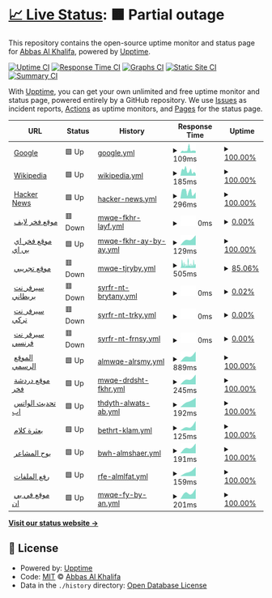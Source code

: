 # [📈 Live Status](https://info-devf5r.github.io/VPN): <!--live status--> **🟧 Partial outage**

This repository contains the open-source uptime monitor and status page for [Abbas Al Khalifa](http://www.devf5r.com/), powered by [Upptime](https://github.com/upptime/upptime).

[![Uptime CI](https://github.com/info-devf5r/VPN/workflows/Uptime%20CI/badge.svg)](https://github.com/info-devf5r/VPN/actions?query=workflow%3A%22Uptime+CI%22)
[![Response Time CI](https://github.com/info-devf5r/VPN/workflows/Response%20Time%20CI/badge.svg)](https://github.com/info-devf5r/VPN/actions?query=workflow%3A%22Response+Time+CI%22)
[![Graphs CI](https://github.com/info-devf5r/VPN/workflows/Graphs%20CI/badge.svg)](https://github.com/info-devf5r/VPN/actions?query=workflow%3A%22Graphs+CI%22)
[![Static Site CI](https://github.com/info-devf5r/VPN/workflows/Static%20Site%20CI/badge.svg)](https://github.com/info-devf5r/VPN/actions?query=workflow%3A%22Static+Site+CI%22)
[![Summary CI](https://github.com/info-devf5r/VPN/workflows/Summary%20CI/badge.svg)](https://github.com/info-devf5r/VPN/actions?query=workflow%3A%22Summary+CI%22)

With [Upptime](https://upptime.js.org), you can get your own unlimited and free uptime monitor and status page, powered entirely by a GitHub repository. We use [Issues](https://github.com/info-devf5r/VPN/issues) as incident reports, [Actions](https://github.com/info-devf5r/VPN/actions) as uptime monitors, and [Pages](https://info-devf5r.github.io/VPN) for the status page.

<!--start: status pages-->
<!-- This summary is generated by Upptime (https://github.com/upptime/upptime) -->
<!-- Do not edit this manually, your changes will be overwritten -->
<!-- prettier-ignore -->
| URL | Status | History | Response Time | Uptime |
| --- | ------ | ------- | ------------- | ------ |
| <img alt="" src="https://icons.duckduckgo.com/ip3/www.google.com.ico" height="13"> [Google](https://www.google.com) | 🟩 Up | [google.yml](https://github.com/info-devf5r/VPN/commits/HEAD/history/google.yml) | <details><summary><img alt="Response time graph" src="./graphs/google/response-time-week.png" height="20"> 109ms</summary><br><a href="https://info-devf5r.github.io/VPN/history/google"><img alt="Response time 109" src="https://img.shields.io/endpoint?url=https%3A%2F%2Fraw.githubusercontent.com%2Finfo-devf5r%2FVPN%2FHEAD%2Fapi%2Fgoogle%2Fresponse-time.json"></a><br><a href="https://info-devf5r.github.io/VPN/history/google"><img alt="24-hour response time 76" src="https://img.shields.io/endpoint?url=https%3A%2F%2Fraw.githubusercontent.com%2Finfo-devf5r%2FVPN%2FHEAD%2Fapi%2Fgoogle%2Fresponse-time-day.json"></a><br><a href="https://info-devf5r.github.io/VPN/history/google"><img alt="7-day response time 109" src="https://img.shields.io/endpoint?url=https%3A%2F%2Fraw.githubusercontent.com%2Finfo-devf5r%2FVPN%2FHEAD%2Fapi%2Fgoogle%2Fresponse-time-week.json"></a><br><a href="https://info-devf5r.github.io/VPN/history/google"><img alt="30-day response time 109" src="https://img.shields.io/endpoint?url=https%3A%2F%2Fraw.githubusercontent.com%2Finfo-devf5r%2FVPN%2FHEAD%2Fapi%2Fgoogle%2Fresponse-time-month.json"></a><br><a href="https://info-devf5r.github.io/VPN/history/google"><img alt="1-year response time 109" src="https://img.shields.io/endpoint?url=https%3A%2F%2Fraw.githubusercontent.com%2Finfo-devf5r%2FVPN%2FHEAD%2Fapi%2Fgoogle%2Fresponse-time-year.json"></a></details> | <details><summary><a href="https://info-devf5r.github.io/VPN/history/google">100.00%</a></summary><a href="https://info-devf5r.github.io/VPN/history/google"><img alt="All-time uptime 100.00%" src="https://img.shields.io/endpoint?url=https%3A%2F%2Fraw.githubusercontent.com%2Finfo-devf5r%2FVPN%2FHEAD%2Fapi%2Fgoogle%2Fuptime.json"></a><br><a href="https://info-devf5r.github.io/VPN/history/google"><img alt="24-hour uptime 100.00%" src="https://img.shields.io/endpoint?url=https%3A%2F%2Fraw.githubusercontent.com%2Finfo-devf5r%2FVPN%2FHEAD%2Fapi%2Fgoogle%2Fuptime-day.json"></a><br><a href="https://info-devf5r.github.io/VPN/history/google"><img alt="7-day uptime 100.00%" src="https://img.shields.io/endpoint?url=https%3A%2F%2Fraw.githubusercontent.com%2Finfo-devf5r%2FVPN%2FHEAD%2Fapi%2Fgoogle%2Fuptime-week.json"></a><br><a href="https://info-devf5r.github.io/VPN/history/google"><img alt="30-day uptime 100.00%" src="https://img.shields.io/endpoint?url=https%3A%2F%2Fraw.githubusercontent.com%2Finfo-devf5r%2FVPN%2FHEAD%2Fapi%2Fgoogle%2Fuptime-month.json"></a><br><a href="https://info-devf5r.github.io/VPN/history/google"><img alt="1-year uptime 100.00%" src="https://img.shields.io/endpoint?url=https%3A%2F%2Fraw.githubusercontent.com%2Finfo-devf5r%2FVPN%2FHEAD%2Fapi%2Fgoogle%2Fuptime-year.json"></a></details>
| <img alt="" src="https://icons.duckduckgo.com/ip3/en.wikipedia.org.ico" height="13"> [Wikipedia](https://en.wikipedia.org) | 🟩 Up | [wikipedia.yml](https://github.com/info-devf5r/VPN/commits/HEAD/history/wikipedia.yml) | <details><summary><img alt="Response time graph" src="./graphs/wikipedia/response-time-week.png" height="20"> 185ms</summary><br><a href="https://info-devf5r.github.io/VPN/history/wikipedia"><img alt="Response time 185" src="https://img.shields.io/endpoint?url=https%3A%2F%2Fraw.githubusercontent.com%2Finfo-devf5r%2FVPN%2FHEAD%2Fapi%2Fwikipedia%2Fresponse-time.json"></a><br><a href="https://info-devf5r.github.io/VPN/history/wikipedia"><img alt="24-hour response time 74" src="https://img.shields.io/endpoint?url=https%3A%2F%2Fraw.githubusercontent.com%2Finfo-devf5r%2FVPN%2FHEAD%2Fapi%2Fwikipedia%2Fresponse-time-day.json"></a><br><a href="https://info-devf5r.github.io/VPN/history/wikipedia"><img alt="7-day response time 185" src="https://img.shields.io/endpoint?url=https%3A%2F%2Fraw.githubusercontent.com%2Finfo-devf5r%2FVPN%2FHEAD%2Fapi%2Fwikipedia%2Fresponse-time-week.json"></a><br><a href="https://info-devf5r.github.io/VPN/history/wikipedia"><img alt="30-day response time 185" src="https://img.shields.io/endpoint?url=https%3A%2F%2Fraw.githubusercontent.com%2Finfo-devf5r%2FVPN%2FHEAD%2Fapi%2Fwikipedia%2Fresponse-time-month.json"></a><br><a href="https://info-devf5r.github.io/VPN/history/wikipedia"><img alt="1-year response time 185" src="https://img.shields.io/endpoint?url=https%3A%2F%2Fraw.githubusercontent.com%2Finfo-devf5r%2FVPN%2FHEAD%2Fapi%2Fwikipedia%2Fresponse-time-year.json"></a></details> | <details><summary><a href="https://info-devf5r.github.io/VPN/history/wikipedia">100.00%</a></summary><a href="https://info-devf5r.github.io/VPN/history/wikipedia"><img alt="All-time uptime 100.00%" src="https://img.shields.io/endpoint?url=https%3A%2F%2Fraw.githubusercontent.com%2Finfo-devf5r%2FVPN%2FHEAD%2Fapi%2Fwikipedia%2Fuptime.json"></a><br><a href="https://info-devf5r.github.io/VPN/history/wikipedia"><img alt="24-hour uptime 100.00%" src="https://img.shields.io/endpoint?url=https%3A%2F%2Fraw.githubusercontent.com%2Finfo-devf5r%2FVPN%2FHEAD%2Fapi%2Fwikipedia%2Fuptime-day.json"></a><br><a href="https://info-devf5r.github.io/VPN/history/wikipedia"><img alt="7-day uptime 100.00%" src="https://img.shields.io/endpoint?url=https%3A%2F%2Fraw.githubusercontent.com%2Finfo-devf5r%2FVPN%2FHEAD%2Fapi%2Fwikipedia%2Fuptime-week.json"></a><br><a href="https://info-devf5r.github.io/VPN/history/wikipedia"><img alt="30-day uptime 100.00%" src="https://img.shields.io/endpoint?url=https%3A%2F%2Fraw.githubusercontent.com%2Finfo-devf5r%2FVPN%2FHEAD%2Fapi%2Fwikipedia%2Fuptime-month.json"></a><br><a href="https://info-devf5r.github.io/VPN/history/wikipedia"><img alt="1-year uptime 100.00%" src="https://img.shields.io/endpoint?url=https%3A%2F%2Fraw.githubusercontent.com%2Finfo-devf5r%2FVPN%2FHEAD%2Fapi%2Fwikipedia%2Fuptime-year.json"></a></details>
| <img alt="" src="https://icons.duckduckgo.com/ip3/news.ycombinator.com.ico" height="13"> [Hacker News](https://news.ycombinator.com) | 🟩 Up | [hacker-news.yml](https://github.com/info-devf5r/VPN/commits/HEAD/history/hacker-news.yml) | <details><summary><img alt="Response time graph" src="./graphs/hacker-news/response-time-week.png" height="20"> 296ms</summary><br><a href="https://info-devf5r.github.io/VPN/history/hacker-news"><img alt="Response time 296" src="https://img.shields.io/endpoint?url=https%3A%2F%2Fraw.githubusercontent.com%2Finfo-devf5r%2FVPN%2FHEAD%2Fapi%2Fhacker-news%2Fresponse-time.json"></a><br><a href="https://info-devf5r.github.io/VPN/history/hacker-news"><img alt="24-hour response time 269" src="https://img.shields.io/endpoint?url=https%3A%2F%2Fraw.githubusercontent.com%2Finfo-devf5r%2FVPN%2FHEAD%2Fapi%2Fhacker-news%2Fresponse-time-day.json"></a><br><a href="https://info-devf5r.github.io/VPN/history/hacker-news"><img alt="7-day response time 296" src="https://img.shields.io/endpoint?url=https%3A%2F%2Fraw.githubusercontent.com%2Finfo-devf5r%2FVPN%2FHEAD%2Fapi%2Fhacker-news%2Fresponse-time-week.json"></a><br><a href="https://info-devf5r.github.io/VPN/history/hacker-news"><img alt="30-day response time 296" src="https://img.shields.io/endpoint?url=https%3A%2F%2Fraw.githubusercontent.com%2Finfo-devf5r%2FVPN%2FHEAD%2Fapi%2Fhacker-news%2Fresponse-time-month.json"></a><br><a href="https://info-devf5r.github.io/VPN/history/hacker-news"><img alt="1-year response time 296" src="https://img.shields.io/endpoint?url=https%3A%2F%2Fraw.githubusercontent.com%2Finfo-devf5r%2FVPN%2FHEAD%2Fapi%2Fhacker-news%2Fresponse-time-year.json"></a></details> | <details><summary><a href="https://info-devf5r.github.io/VPN/history/hacker-news">100.00%</a></summary><a href="https://info-devf5r.github.io/VPN/history/hacker-news"><img alt="All-time uptime 100.00%" src="https://img.shields.io/endpoint?url=https%3A%2F%2Fraw.githubusercontent.com%2Finfo-devf5r%2FVPN%2FHEAD%2Fapi%2Fhacker-news%2Fuptime.json"></a><br><a href="https://info-devf5r.github.io/VPN/history/hacker-news"><img alt="24-hour uptime 100.00%" src="https://img.shields.io/endpoint?url=https%3A%2F%2Fraw.githubusercontent.com%2Finfo-devf5r%2FVPN%2FHEAD%2Fapi%2Fhacker-news%2Fuptime-day.json"></a><br><a href="https://info-devf5r.github.io/VPN/history/hacker-news"><img alt="7-day uptime 100.00%" src="https://img.shields.io/endpoint?url=https%3A%2F%2Fraw.githubusercontent.com%2Finfo-devf5r%2FVPN%2FHEAD%2Fapi%2Fhacker-news%2Fuptime-week.json"></a><br><a href="https://info-devf5r.github.io/VPN/history/hacker-news"><img alt="30-day uptime 100.00%" src="https://img.shields.io/endpoint?url=https%3A%2F%2Fraw.githubusercontent.com%2Finfo-devf5r%2FVPN%2FHEAD%2Fapi%2Fhacker-news%2Fuptime-month.json"></a><br><a href="https://info-devf5r.github.io/VPN/history/hacker-news"><img alt="1-year uptime 100.00%" src="https://img.shields.io/endpoint?url=https%3A%2F%2Fraw.githubusercontent.com%2Finfo-devf5r%2FVPN%2FHEAD%2Fapi%2Fhacker-news%2Fuptime-year.json"></a></details>
| <img alt="" src="https://icons.duckduckgo.com/ip3/live.devf5r.com.ico" height="13"> [موقع فخر لايف](https://live.devf5r.com) | 🟥 Down | [mwqe-fkhr-layf.yml](https://github.com/info-devf5r/VPN/commits/HEAD/history/mwqe-fkhr-layf.yml) | <details><summary><img alt="Response time graph" src="./graphs/mwqe-fkhr-layf/response-time-week.png" height="20"> 0ms</summary><br><a href="https://info-devf5r.github.io/VPN/history/mwqe-fkhr-layf"><img alt="Response time 0" src="https://img.shields.io/endpoint?url=https%3A%2F%2Fraw.githubusercontent.com%2Finfo-devf5r%2FVPN%2FHEAD%2Fapi%2Fmwqe-fkhr-layf%2Fresponse-time.json"></a><br><a href="https://info-devf5r.github.io/VPN/history/mwqe-fkhr-layf"><img alt="24-hour response time 0" src="https://img.shields.io/endpoint?url=https%3A%2F%2Fraw.githubusercontent.com%2Finfo-devf5r%2FVPN%2FHEAD%2Fapi%2Fmwqe-fkhr-layf%2Fresponse-time-day.json"></a><br><a href="https://info-devf5r.github.io/VPN/history/mwqe-fkhr-layf"><img alt="7-day response time 0" src="https://img.shields.io/endpoint?url=https%3A%2F%2Fraw.githubusercontent.com%2Finfo-devf5r%2FVPN%2FHEAD%2Fapi%2Fmwqe-fkhr-layf%2Fresponse-time-week.json"></a><br><a href="https://info-devf5r.github.io/VPN/history/mwqe-fkhr-layf"><img alt="30-day response time 0" src="https://img.shields.io/endpoint?url=https%3A%2F%2Fraw.githubusercontent.com%2Finfo-devf5r%2FVPN%2FHEAD%2Fapi%2Fmwqe-fkhr-layf%2Fresponse-time-month.json"></a><br><a href="https://info-devf5r.github.io/VPN/history/mwqe-fkhr-layf"><img alt="1-year response time 0" src="https://img.shields.io/endpoint?url=https%3A%2F%2Fraw.githubusercontent.com%2Finfo-devf5r%2FVPN%2FHEAD%2Fapi%2Fmwqe-fkhr-layf%2Fresponse-time-year.json"></a></details> | <details><summary><a href="https://info-devf5r.github.io/VPN/history/mwqe-fkhr-layf">0.00%</a></summary><a href="https://info-devf5r.github.io/VPN/history/mwqe-fkhr-layf"><img alt="All-time uptime 0.00%" src="https://img.shields.io/endpoint?url=https%3A%2F%2Fraw.githubusercontent.com%2Finfo-devf5r%2FVPN%2FHEAD%2Fapi%2Fmwqe-fkhr-layf%2Fuptime.json"></a><br><a href="https://info-devf5r.github.io/VPN/history/mwqe-fkhr-layf"><img alt="24-hour uptime 0.00%" src="https://img.shields.io/endpoint?url=https%3A%2F%2Fraw.githubusercontent.com%2Finfo-devf5r%2FVPN%2FHEAD%2Fapi%2Fmwqe-fkhr-layf%2Fuptime-day.json"></a><br><a href="https://info-devf5r.github.io/VPN/history/mwqe-fkhr-layf"><img alt="7-day uptime 0.00%" src="https://img.shields.io/endpoint?url=https%3A%2F%2Fraw.githubusercontent.com%2Finfo-devf5r%2FVPN%2FHEAD%2Fapi%2Fmwqe-fkhr-layf%2Fuptime-week.json"></a><br><a href="https://info-devf5r.github.io/VPN/history/mwqe-fkhr-layf"><img alt="30-day uptime 0.00%" src="https://img.shields.io/endpoint?url=https%3A%2F%2Fraw.githubusercontent.com%2Finfo-devf5r%2FVPN%2FHEAD%2Fapi%2Fmwqe-fkhr-layf%2Fuptime-month.json"></a><br><a href="https://info-devf5r.github.io/VPN/history/mwqe-fkhr-layf"><img alt="1-year uptime 0.00%" src="https://img.shields.io/endpoint?url=https%3A%2F%2Fraw.githubusercontent.com%2Finfo-devf5r%2FVPN%2FHEAD%2Fapi%2Fmwqe-fkhr-layf%2Fuptime-year.json"></a></details>
| <img alt="" src="https://icons.duckduckgo.com/ip3/api.devf5r.com.ico" height="13"> [موقع فخر اي بي اي](http://api.devf5r.com) | 🟩 Up | [mwqe-fkhr-ay-by-ay.yml](https://github.com/info-devf5r/VPN/commits/HEAD/history/mwqe-fkhr-ay-by-ay.yml) | <details><summary><img alt="Response time graph" src="./graphs/mwqe-fkhr-ay-by-ay/response-time-week.png" height="20"> 129ms</summary><br><a href="https://info-devf5r.github.io/VPN/history/mwqe-fkhr-ay-by-ay"><img alt="Response time 129" src="https://img.shields.io/endpoint?url=https%3A%2F%2Fraw.githubusercontent.com%2Finfo-devf5r%2FVPN%2FHEAD%2Fapi%2Fmwqe-fkhr-ay-by-ay%2Fresponse-time.json"></a><br><a href="https://info-devf5r.github.io/VPN/history/mwqe-fkhr-ay-by-ay"><img alt="24-hour response time 191" src="https://img.shields.io/endpoint?url=https%3A%2F%2Fraw.githubusercontent.com%2Finfo-devf5r%2FVPN%2FHEAD%2Fapi%2Fmwqe-fkhr-ay-by-ay%2Fresponse-time-day.json"></a><br><a href="https://info-devf5r.github.io/VPN/history/mwqe-fkhr-ay-by-ay"><img alt="7-day response time 129" src="https://img.shields.io/endpoint?url=https%3A%2F%2Fraw.githubusercontent.com%2Finfo-devf5r%2FVPN%2FHEAD%2Fapi%2Fmwqe-fkhr-ay-by-ay%2Fresponse-time-week.json"></a><br><a href="https://info-devf5r.github.io/VPN/history/mwqe-fkhr-ay-by-ay"><img alt="30-day response time 129" src="https://img.shields.io/endpoint?url=https%3A%2F%2Fraw.githubusercontent.com%2Finfo-devf5r%2FVPN%2FHEAD%2Fapi%2Fmwqe-fkhr-ay-by-ay%2Fresponse-time-month.json"></a><br><a href="https://info-devf5r.github.io/VPN/history/mwqe-fkhr-ay-by-ay"><img alt="1-year response time 129" src="https://img.shields.io/endpoint?url=https%3A%2F%2Fraw.githubusercontent.com%2Finfo-devf5r%2FVPN%2FHEAD%2Fapi%2Fmwqe-fkhr-ay-by-ay%2Fresponse-time-year.json"></a></details> | <details><summary><a href="https://info-devf5r.github.io/VPN/history/mwqe-fkhr-ay-by-ay">100.00%</a></summary><a href="https://info-devf5r.github.io/VPN/history/mwqe-fkhr-ay-by-ay"><img alt="All-time uptime 100.00%" src="https://img.shields.io/endpoint?url=https%3A%2F%2Fraw.githubusercontent.com%2Finfo-devf5r%2FVPN%2FHEAD%2Fapi%2Fmwqe-fkhr-ay-by-ay%2Fuptime.json"></a><br><a href="https://info-devf5r.github.io/VPN/history/mwqe-fkhr-ay-by-ay"><img alt="24-hour uptime 100.00%" src="https://img.shields.io/endpoint?url=https%3A%2F%2Fraw.githubusercontent.com%2Finfo-devf5r%2FVPN%2FHEAD%2Fapi%2Fmwqe-fkhr-ay-by-ay%2Fuptime-day.json"></a><br><a href="https://info-devf5r.github.io/VPN/history/mwqe-fkhr-ay-by-ay"><img alt="7-day uptime 100.00%" src="https://img.shields.io/endpoint?url=https%3A%2F%2Fraw.githubusercontent.com%2Finfo-devf5r%2FVPN%2FHEAD%2Fapi%2Fmwqe-fkhr-ay-by-ay%2Fuptime-week.json"></a><br><a href="https://info-devf5r.github.io/VPN/history/mwqe-fkhr-ay-by-ay"><img alt="30-day uptime 100.00%" src="https://img.shields.io/endpoint?url=https%3A%2F%2Fraw.githubusercontent.com%2Finfo-devf5r%2FVPN%2FHEAD%2Fapi%2Fmwqe-fkhr-ay-by-ay%2Fuptime-month.json"></a><br><a href="https://info-devf5r.github.io/VPN/history/mwqe-fkhr-ay-by-ay"><img alt="1-year uptime 100.00%" src="https://img.shields.io/endpoint?url=https%3A%2F%2Fraw.githubusercontent.com%2Finfo-devf5r%2FVPN%2FHEAD%2Fapi%2Fmwqe-fkhr-ay-by-ay%2Fuptime-year.json"></a></details>
| <img alt="" src="https://icons.duckduckgo.com/ip3/www.nulled.to.ico" height="13"> [موقع تجريبي](https://www.nulled.to) | 🟥 Down | [mwqe-tjryby.yml](https://github.com/info-devf5r/VPN/commits/HEAD/history/mwqe-tjryby.yml) | <details><summary><img alt="Response time graph" src="./graphs/mwqe-tjryby/response-time-week.png" height="20"> 505ms</summary><br><a href="https://info-devf5r.github.io/VPN/history/mwqe-tjryby"><img alt="Response time 505" src="https://img.shields.io/endpoint?url=https%3A%2F%2Fraw.githubusercontent.com%2Finfo-devf5r%2FVPN%2FHEAD%2Fapi%2Fmwqe-tjryby%2Fresponse-time.json"></a><br><a href="https://info-devf5r.github.io/VPN/history/mwqe-tjryby"><img alt="24-hour response time 502" src="https://img.shields.io/endpoint?url=https%3A%2F%2Fraw.githubusercontent.com%2Finfo-devf5r%2FVPN%2FHEAD%2Fapi%2Fmwqe-tjryby%2Fresponse-time-day.json"></a><br><a href="https://info-devf5r.github.io/VPN/history/mwqe-tjryby"><img alt="7-day response time 505" src="https://img.shields.io/endpoint?url=https%3A%2F%2Fraw.githubusercontent.com%2Finfo-devf5r%2FVPN%2FHEAD%2Fapi%2Fmwqe-tjryby%2Fresponse-time-week.json"></a><br><a href="https://info-devf5r.github.io/VPN/history/mwqe-tjryby"><img alt="30-day response time 505" src="https://img.shields.io/endpoint?url=https%3A%2F%2Fraw.githubusercontent.com%2Finfo-devf5r%2FVPN%2FHEAD%2Fapi%2Fmwqe-tjryby%2Fresponse-time-month.json"></a><br><a href="https://info-devf5r.github.io/VPN/history/mwqe-tjryby"><img alt="1-year response time 505" src="https://img.shields.io/endpoint?url=https%3A%2F%2Fraw.githubusercontent.com%2Finfo-devf5r%2FVPN%2FHEAD%2Fapi%2Fmwqe-tjryby%2Fresponse-time-year.json"></a></details> | <details><summary><a href="https://info-devf5r.github.io/VPN/history/mwqe-tjryby">85.06%</a></summary><a href="https://info-devf5r.github.io/VPN/history/mwqe-tjryby"><img alt="All-time uptime 85.06%" src="https://img.shields.io/endpoint?url=https%3A%2F%2Fraw.githubusercontent.com%2Finfo-devf5r%2FVPN%2FHEAD%2Fapi%2Fmwqe-tjryby%2Fuptime.json"></a><br><a href="https://info-devf5r.github.io/VPN/history/mwqe-tjryby"><img alt="24-hour uptime 90.16%" src="https://img.shields.io/endpoint?url=https%3A%2F%2Fraw.githubusercontent.com%2Finfo-devf5r%2FVPN%2FHEAD%2Fapi%2Fmwqe-tjryby%2Fuptime-day.json"></a><br><a href="https://info-devf5r.github.io/VPN/history/mwqe-tjryby"><img alt="7-day uptime 85.06%" src="https://img.shields.io/endpoint?url=https%3A%2F%2Fraw.githubusercontent.com%2Finfo-devf5r%2FVPN%2FHEAD%2Fapi%2Fmwqe-tjryby%2Fuptime-week.json"></a><br><a href="https://info-devf5r.github.io/VPN/history/mwqe-tjryby"><img alt="30-day uptime 85.06%" src="https://img.shields.io/endpoint?url=https%3A%2F%2Fraw.githubusercontent.com%2Finfo-devf5r%2FVPN%2FHEAD%2Fapi%2Fmwqe-tjryby%2Fuptime-month.json"></a><br><a href="https://info-devf5r.github.io/VPN/history/mwqe-tjryby"><img alt="1-year uptime 85.06%" src="https://img.shields.io/endpoint?url=https%3A%2F%2Fraw.githubusercontent.com%2Finfo-devf5r%2FVPN%2FHEAD%2Fapi%2Fmwqe-tjryby%2Fuptime-year.json"></a></details>
| <img alt="" src="https://icons.duckduckgo.com/ip3/uk.vpn.devf5r.com.ico" height="13"> [سيرفر نت بريطاني](http://uk.vpn.devf5r.com) | 🟥 Down | [syrfr-nt-brytany.yml](https://github.com/info-devf5r/VPN/commits/HEAD/history/syrfr-nt-brytany.yml) | <details><summary><img alt="Response time graph" src="./graphs/syrfr-nt-brytany/response-time-week.png" height="20"> 0ms</summary><br><a href="https://info-devf5r.github.io/VPN/history/syrfr-nt-brytany"><img alt="Response time 0" src="https://img.shields.io/endpoint?url=https%3A%2F%2Fraw.githubusercontent.com%2Finfo-devf5r%2FVPN%2FHEAD%2Fapi%2Fsyrfr-nt-brytany%2Fresponse-time.json"></a><br><a href="https://info-devf5r.github.io/VPN/history/syrfr-nt-brytany"><img alt="24-hour response time 0" src="https://img.shields.io/endpoint?url=https%3A%2F%2Fraw.githubusercontent.com%2Finfo-devf5r%2FVPN%2FHEAD%2Fapi%2Fsyrfr-nt-brytany%2Fresponse-time-day.json"></a><br><a href="https://info-devf5r.github.io/VPN/history/syrfr-nt-brytany"><img alt="7-day response time 0" src="https://img.shields.io/endpoint?url=https%3A%2F%2Fraw.githubusercontent.com%2Finfo-devf5r%2FVPN%2FHEAD%2Fapi%2Fsyrfr-nt-brytany%2Fresponse-time-week.json"></a><br><a href="https://info-devf5r.github.io/VPN/history/syrfr-nt-brytany"><img alt="30-day response time 0" src="https://img.shields.io/endpoint?url=https%3A%2F%2Fraw.githubusercontent.com%2Finfo-devf5r%2FVPN%2FHEAD%2Fapi%2Fsyrfr-nt-brytany%2Fresponse-time-month.json"></a><br><a href="https://info-devf5r.github.io/VPN/history/syrfr-nt-brytany"><img alt="1-year response time 0" src="https://img.shields.io/endpoint?url=https%3A%2F%2Fraw.githubusercontent.com%2Finfo-devf5r%2FVPN%2FHEAD%2Fapi%2Fsyrfr-nt-brytany%2Fresponse-time-year.json"></a></details> | <details><summary><a href="https://info-devf5r.github.io/VPN/history/syrfr-nt-brytany">0.02%</a></summary><a href="https://info-devf5r.github.io/VPN/history/syrfr-nt-brytany"><img alt="All-time uptime 0.02%" src="https://img.shields.io/endpoint?url=https%3A%2F%2Fraw.githubusercontent.com%2Finfo-devf5r%2FVPN%2FHEAD%2Fapi%2Fsyrfr-nt-brytany%2Fuptime.json"></a><br><a href="https://info-devf5r.github.io/VPN/history/syrfr-nt-brytany"><img alt="24-hour uptime 0.00%" src="https://img.shields.io/endpoint?url=https%3A%2F%2Fraw.githubusercontent.com%2Finfo-devf5r%2FVPN%2FHEAD%2Fapi%2Fsyrfr-nt-brytany%2Fuptime-day.json"></a><br><a href="https://info-devf5r.github.io/VPN/history/syrfr-nt-brytany"><img alt="7-day uptime 0.02%" src="https://img.shields.io/endpoint?url=https%3A%2F%2Fraw.githubusercontent.com%2Finfo-devf5r%2FVPN%2FHEAD%2Fapi%2Fsyrfr-nt-brytany%2Fuptime-week.json"></a><br><a href="https://info-devf5r.github.io/VPN/history/syrfr-nt-brytany"><img alt="30-day uptime 0.02%" src="https://img.shields.io/endpoint?url=https%3A%2F%2Fraw.githubusercontent.com%2Finfo-devf5r%2FVPN%2FHEAD%2Fapi%2Fsyrfr-nt-brytany%2Fuptime-month.json"></a><br><a href="https://info-devf5r.github.io/VPN/history/syrfr-nt-brytany"><img alt="1-year uptime 0.02%" src="https://img.shields.io/endpoint?url=https%3A%2F%2Fraw.githubusercontent.com%2Finfo-devf5r%2FVPN%2FHEAD%2Fapi%2Fsyrfr-nt-brytany%2Fuptime-year.json"></a></details>
| <img alt="" src="https://icons.duckduckgo.com/ip3/tr.vpn.devf5r.com.ico" height="13"> [سيرفر نت تركي](http://tr.vpn.devf5r.com) | 🟥 Down | [syrfr-nt-trky.yml](https://github.com/info-devf5r/VPN/commits/HEAD/history/syrfr-nt-trky.yml) | <details><summary><img alt="Response time graph" src="./graphs/syrfr-nt-trky/response-time-week.png" height="20"> 0ms</summary><br><a href="https://info-devf5r.github.io/VPN/history/syrfr-nt-trky"><img alt="Response time 0" src="https://img.shields.io/endpoint?url=https%3A%2F%2Fraw.githubusercontent.com%2Finfo-devf5r%2FVPN%2FHEAD%2Fapi%2Fsyrfr-nt-trky%2Fresponse-time.json"></a><br><a href="https://info-devf5r.github.io/VPN/history/syrfr-nt-trky"><img alt="24-hour response time 0" src="https://img.shields.io/endpoint?url=https%3A%2F%2Fraw.githubusercontent.com%2Finfo-devf5r%2FVPN%2FHEAD%2Fapi%2Fsyrfr-nt-trky%2Fresponse-time-day.json"></a><br><a href="https://info-devf5r.github.io/VPN/history/syrfr-nt-trky"><img alt="7-day response time 0" src="https://img.shields.io/endpoint?url=https%3A%2F%2Fraw.githubusercontent.com%2Finfo-devf5r%2FVPN%2FHEAD%2Fapi%2Fsyrfr-nt-trky%2Fresponse-time-week.json"></a><br><a href="https://info-devf5r.github.io/VPN/history/syrfr-nt-trky"><img alt="30-day response time 0" src="https://img.shields.io/endpoint?url=https%3A%2F%2Fraw.githubusercontent.com%2Finfo-devf5r%2FVPN%2FHEAD%2Fapi%2Fsyrfr-nt-trky%2Fresponse-time-month.json"></a><br><a href="https://info-devf5r.github.io/VPN/history/syrfr-nt-trky"><img alt="1-year response time 0" src="https://img.shields.io/endpoint?url=https%3A%2F%2Fraw.githubusercontent.com%2Finfo-devf5r%2FVPN%2FHEAD%2Fapi%2Fsyrfr-nt-trky%2Fresponse-time-year.json"></a></details> | <details><summary><a href="https://info-devf5r.github.io/VPN/history/syrfr-nt-trky">0.00%</a></summary><a href="https://info-devf5r.github.io/VPN/history/syrfr-nt-trky"><img alt="All-time uptime 0.00%" src="https://img.shields.io/endpoint?url=https%3A%2F%2Fraw.githubusercontent.com%2Finfo-devf5r%2FVPN%2FHEAD%2Fapi%2Fsyrfr-nt-trky%2Fuptime.json"></a><br><a href="https://info-devf5r.github.io/VPN/history/syrfr-nt-trky"><img alt="24-hour uptime 0.00%" src="https://img.shields.io/endpoint?url=https%3A%2F%2Fraw.githubusercontent.com%2Finfo-devf5r%2FVPN%2FHEAD%2Fapi%2Fsyrfr-nt-trky%2Fuptime-day.json"></a><br><a href="https://info-devf5r.github.io/VPN/history/syrfr-nt-trky"><img alt="7-day uptime 0.00%" src="https://img.shields.io/endpoint?url=https%3A%2F%2Fraw.githubusercontent.com%2Finfo-devf5r%2FVPN%2FHEAD%2Fapi%2Fsyrfr-nt-trky%2Fuptime-week.json"></a><br><a href="https://info-devf5r.github.io/VPN/history/syrfr-nt-trky"><img alt="30-day uptime 0.00%" src="https://img.shields.io/endpoint?url=https%3A%2F%2Fraw.githubusercontent.com%2Finfo-devf5r%2FVPN%2FHEAD%2Fapi%2Fsyrfr-nt-trky%2Fuptime-month.json"></a><br><a href="https://info-devf5r.github.io/VPN/history/syrfr-nt-trky"><img alt="1-year uptime 0.00%" src="https://img.shields.io/endpoint?url=https%3A%2F%2Fraw.githubusercontent.com%2Finfo-devf5r%2FVPN%2FHEAD%2Fapi%2Fsyrfr-nt-trky%2Fuptime-year.json"></a></details>
| <img alt="" src="https://icons.duckduckgo.com/ip3/fr.vpn.devf5r.com.ico" height="13"> [سيرفر نت فرنسي](http://fr.vpn.devf5r.com) | 🟥 Down | [syrfr-nt-frnsy.yml](https://github.com/info-devf5r/VPN/commits/HEAD/history/syrfr-nt-frnsy.yml) | <details><summary><img alt="Response time graph" src="./graphs/syrfr-nt-frnsy/response-time-week.png" height="20"> 0ms</summary><br><a href="https://info-devf5r.github.io/VPN/history/syrfr-nt-frnsy"><img alt="Response time 0" src="https://img.shields.io/endpoint?url=https%3A%2F%2Fraw.githubusercontent.com%2Finfo-devf5r%2FVPN%2FHEAD%2Fapi%2Fsyrfr-nt-frnsy%2Fresponse-time.json"></a><br><a href="https://info-devf5r.github.io/VPN/history/syrfr-nt-frnsy"><img alt="24-hour response time 0" src="https://img.shields.io/endpoint?url=https%3A%2F%2Fraw.githubusercontent.com%2Finfo-devf5r%2FVPN%2FHEAD%2Fapi%2Fsyrfr-nt-frnsy%2Fresponse-time-day.json"></a><br><a href="https://info-devf5r.github.io/VPN/history/syrfr-nt-frnsy"><img alt="7-day response time 0" src="https://img.shields.io/endpoint?url=https%3A%2F%2Fraw.githubusercontent.com%2Finfo-devf5r%2FVPN%2FHEAD%2Fapi%2Fsyrfr-nt-frnsy%2Fresponse-time-week.json"></a><br><a href="https://info-devf5r.github.io/VPN/history/syrfr-nt-frnsy"><img alt="30-day response time 0" src="https://img.shields.io/endpoint?url=https%3A%2F%2Fraw.githubusercontent.com%2Finfo-devf5r%2FVPN%2FHEAD%2Fapi%2Fsyrfr-nt-frnsy%2Fresponse-time-month.json"></a><br><a href="https://info-devf5r.github.io/VPN/history/syrfr-nt-frnsy"><img alt="1-year response time 0" src="https://img.shields.io/endpoint?url=https%3A%2F%2Fraw.githubusercontent.com%2Finfo-devf5r%2FVPN%2FHEAD%2Fapi%2Fsyrfr-nt-frnsy%2Fresponse-time-year.json"></a></details> | <details><summary><a href="https://info-devf5r.github.io/VPN/history/syrfr-nt-frnsy">0.00%</a></summary><a href="https://info-devf5r.github.io/VPN/history/syrfr-nt-frnsy"><img alt="All-time uptime 0.00%" src="https://img.shields.io/endpoint?url=https%3A%2F%2Fraw.githubusercontent.com%2Finfo-devf5r%2FVPN%2FHEAD%2Fapi%2Fsyrfr-nt-frnsy%2Fuptime.json"></a><br><a href="https://info-devf5r.github.io/VPN/history/syrfr-nt-frnsy"><img alt="24-hour uptime 0.00%" src="https://img.shields.io/endpoint?url=https%3A%2F%2Fraw.githubusercontent.com%2Finfo-devf5r%2FVPN%2FHEAD%2Fapi%2Fsyrfr-nt-frnsy%2Fuptime-day.json"></a><br><a href="https://info-devf5r.github.io/VPN/history/syrfr-nt-frnsy"><img alt="7-day uptime 0.00%" src="https://img.shields.io/endpoint?url=https%3A%2F%2Fraw.githubusercontent.com%2Finfo-devf5r%2FVPN%2FHEAD%2Fapi%2Fsyrfr-nt-frnsy%2Fuptime-week.json"></a><br><a href="https://info-devf5r.github.io/VPN/history/syrfr-nt-frnsy"><img alt="30-day uptime 0.00%" src="https://img.shields.io/endpoint?url=https%3A%2F%2Fraw.githubusercontent.com%2Finfo-devf5r%2FVPN%2FHEAD%2Fapi%2Fsyrfr-nt-frnsy%2Fuptime-month.json"></a><br><a href="https://info-devf5r.github.io/VPN/history/syrfr-nt-frnsy"><img alt="1-year uptime 0.00%" src="https://img.shields.io/endpoint?url=https%3A%2F%2Fraw.githubusercontent.com%2Finfo-devf5r%2FVPN%2FHEAD%2Fapi%2Fsyrfr-nt-frnsy%2Fuptime-year.json"></a></details>
| <img alt="" src="https://icons.duckduckgo.com/ip3/devf5r.com.ico" height="13"> [الموقع الرسمي](https://devf5r.com) | 🟩 Up | [almwqe-alrsmy.yml](https://github.com/info-devf5r/VPN/commits/HEAD/history/almwqe-alrsmy.yml) | <details><summary><img alt="Response time graph" src="./graphs/almwqe-alrsmy/response-time-week.png" height="20"> 889ms</summary><br><a href="https://info-devf5r.github.io/VPN/history/almwqe-alrsmy"><img alt="Response time 889" src="https://img.shields.io/endpoint?url=https%3A%2F%2Fraw.githubusercontent.com%2Finfo-devf5r%2FVPN%2FHEAD%2Fapi%2Falmwqe-alrsmy%2Fresponse-time.json"></a><br><a href="https://info-devf5r.github.io/VPN/history/almwqe-alrsmy"><img alt="24-hour response time 1362" src="https://img.shields.io/endpoint?url=https%3A%2F%2Fraw.githubusercontent.com%2Finfo-devf5r%2FVPN%2FHEAD%2Fapi%2Falmwqe-alrsmy%2Fresponse-time-day.json"></a><br><a href="https://info-devf5r.github.io/VPN/history/almwqe-alrsmy"><img alt="7-day response time 889" src="https://img.shields.io/endpoint?url=https%3A%2F%2Fraw.githubusercontent.com%2Finfo-devf5r%2FVPN%2FHEAD%2Fapi%2Falmwqe-alrsmy%2Fresponse-time-week.json"></a><br><a href="https://info-devf5r.github.io/VPN/history/almwqe-alrsmy"><img alt="30-day response time 889" src="https://img.shields.io/endpoint?url=https%3A%2F%2Fraw.githubusercontent.com%2Finfo-devf5r%2FVPN%2FHEAD%2Fapi%2Falmwqe-alrsmy%2Fresponse-time-month.json"></a><br><a href="https://info-devf5r.github.io/VPN/history/almwqe-alrsmy"><img alt="1-year response time 889" src="https://img.shields.io/endpoint?url=https%3A%2F%2Fraw.githubusercontent.com%2Finfo-devf5r%2FVPN%2FHEAD%2Fapi%2Falmwqe-alrsmy%2Fresponse-time-year.json"></a></details> | <details><summary><a href="https://info-devf5r.github.io/VPN/history/almwqe-alrsmy">100.00%</a></summary><a href="https://info-devf5r.github.io/VPN/history/almwqe-alrsmy"><img alt="All-time uptime 100.00%" src="https://img.shields.io/endpoint?url=https%3A%2F%2Fraw.githubusercontent.com%2Finfo-devf5r%2FVPN%2FHEAD%2Fapi%2Falmwqe-alrsmy%2Fuptime.json"></a><br><a href="https://info-devf5r.github.io/VPN/history/almwqe-alrsmy"><img alt="24-hour uptime 100.00%" src="https://img.shields.io/endpoint?url=https%3A%2F%2Fraw.githubusercontent.com%2Finfo-devf5r%2FVPN%2FHEAD%2Fapi%2Falmwqe-alrsmy%2Fuptime-day.json"></a><br><a href="https://info-devf5r.github.io/VPN/history/almwqe-alrsmy"><img alt="7-day uptime 100.00%" src="https://img.shields.io/endpoint?url=https%3A%2F%2Fraw.githubusercontent.com%2Finfo-devf5r%2FVPN%2FHEAD%2Fapi%2Falmwqe-alrsmy%2Fuptime-week.json"></a><br><a href="https://info-devf5r.github.io/VPN/history/almwqe-alrsmy"><img alt="30-day uptime 100.00%" src="https://img.shields.io/endpoint?url=https%3A%2F%2Fraw.githubusercontent.com%2Finfo-devf5r%2FVPN%2FHEAD%2Fapi%2Falmwqe-alrsmy%2Fuptime-month.json"></a><br><a href="https://info-devf5r.github.io/VPN/history/almwqe-alrsmy"><img alt="1-year uptime 100.00%" src="https://img.shields.io/endpoint?url=https%3A%2F%2Fraw.githubusercontent.com%2Finfo-devf5r%2FVPN%2FHEAD%2Fapi%2Falmwqe-alrsmy%2Fuptime-year.json"></a></details>
| <img alt="" src="https://icons.duckduckgo.com/ip3/chat.devf5r.com.ico" height="13"> [موقع دردشة فخر](https://chat.devf5r.com) | 🟩 Up | [mwqe-drdsht-fkhr.yml](https://github.com/info-devf5r/VPN/commits/HEAD/history/mwqe-drdsht-fkhr.yml) | <details><summary><img alt="Response time graph" src="./graphs/mwqe-drdsht-fkhr/response-time-week.png" height="20"> 245ms</summary><br><a href="https://info-devf5r.github.io/VPN/history/mwqe-drdsht-fkhr"><img alt="Response time 245" src="https://img.shields.io/endpoint?url=https%3A%2F%2Fraw.githubusercontent.com%2Finfo-devf5r%2FVPN%2FHEAD%2Fapi%2Fmwqe-drdsht-fkhr%2Fresponse-time.json"></a><br><a href="https://info-devf5r.github.io/VPN/history/mwqe-drdsht-fkhr"><img alt="24-hour response time 380" src="https://img.shields.io/endpoint?url=https%3A%2F%2Fraw.githubusercontent.com%2Finfo-devf5r%2FVPN%2FHEAD%2Fapi%2Fmwqe-drdsht-fkhr%2Fresponse-time-day.json"></a><br><a href="https://info-devf5r.github.io/VPN/history/mwqe-drdsht-fkhr"><img alt="7-day response time 245" src="https://img.shields.io/endpoint?url=https%3A%2F%2Fraw.githubusercontent.com%2Finfo-devf5r%2FVPN%2FHEAD%2Fapi%2Fmwqe-drdsht-fkhr%2Fresponse-time-week.json"></a><br><a href="https://info-devf5r.github.io/VPN/history/mwqe-drdsht-fkhr"><img alt="30-day response time 245" src="https://img.shields.io/endpoint?url=https%3A%2F%2Fraw.githubusercontent.com%2Finfo-devf5r%2FVPN%2FHEAD%2Fapi%2Fmwqe-drdsht-fkhr%2Fresponse-time-month.json"></a><br><a href="https://info-devf5r.github.io/VPN/history/mwqe-drdsht-fkhr"><img alt="1-year response time 245" src="https://img.shields.io/endpoint?url=https%3A%2F%2Fraw.githubusercontent.com%2Finfo-devf5r%2FVPN%2FHEAD%2Fapi%2Fmwqe-drdsht-fkhr%2Fresponse-time-year.json"></a></details> | <details><summary><a href="https://info-devf5r.github.io/VPN/history/mwqe-drdsht-fkhr">100.00%</a></summary><a href="https://info-devf5r.github.io/VPN/history/mwqe-drdsht-fkhr"><img alt="All-time uptime 100.00%" src="https://img.shields.io/endpoint?url=https%3A%2F%2Fraw.githubusercontent.com%2Finfo-devf5r%2FVPN%2FHEAD%2Fapi%2Fmwqe-drdsht-fkhr%2Fuptime.json"></a><br><a href="https://info-devf5r.github.io/VPN/history/mwqe-drdsht-fkhr"><img alt="24-hour uptime 100.00%" src="https://img.shields.io/endpoint?url=https%3A%2F%2Fraw.githubusercontent.com%2Finfo-devf5r%2FVPN%2FHEAD%2Fapi%2Fmwqe-drdsht-fkhr%2Fuptime-day.json"></a><br><a href="https://info-devf5r.github.io/VPN/history/mwqe-drdsht-fkhr"><img alt="7-day uptime 100.00%" src="https://img.shields.io/endpoint?url=https%3A%2F%2Fraw.githubusercontent.com%2Finfo-devf5r%2FVPN%2FHEAD%2Fapi%2Fmwqe-drdsht-fkhr%2Fuptime-week.json"></a><br><a href="https://info-devf5r.github.io/VPN/history/mwqe-drdsht-fkhr"><img alt="30-day uptime 100.00%" src="https://img.shields.io/endpoint?url=https%3A%2F%2Fraw.githubusercontent.com%2Finfo-devf5r%2FVPN%2FHEAD%2Fapi%2Fmwqe-drdsht-fkhr%2Fuptime-month.json"></a><br><a href="https://info-devf5r.github.io/VPN/history/mwqe-drdsht-fkhr"><img alt="1-year uptime 100.00%" src="https://img.shields.io/endpoint?url=https%3A%2F%2Fraw.githubusercontent.com%2Finfo-devf5r%2FVPN%2FHEAD%2Fapi%2Fmwqe-drdsht-fkhr%2Fuptime-year.json"></a></details>
| <img alt="" src="https://icons.duckduckgo.com/ip3/update.devf5r.com.ico" height="13"> [تحديث الواتس اب](https://update.devf5r.com) | 🟩 Up | [thdyth-alwats-ab.yml](https://github.com/info-devf5r/VPN/commits/HEAD/history/thdyth-alwats-ab.yml) | <details><summary><img alt="Response time graph" src="./graphs/thdyth-alwats-ab/response-time-week.png" height="20"> 192ms</summary><br><a href="https://info-devf5r.github.io/VPN/history/thdyth-alwats-ab"><img alt="Response time 192" src="https://img.shields.io/endpoint?url=https%3A%2F%2Fraw.githubusercontent.com%2Finfo-devf5r%2FVPN%2FHEAD%2Fapi%2Fthdyth-alwats-ab%2Fresponse-time.json"></a><br><a href="https://info-devf5r.github.io/VPN/history/thdyth-alwats-ab"><img alt="24-hour response time 271" src="https://img.shields.io/endpoint?url=https%3A%2F%2Fraw.githubusercontent.com%2Finfo-devf5r%2FVPN%2FHEAD%2Fapi%2Fthdyth-alwats-ab%2Fresponse-time-day.json"></a><br><a href="https://info-devf5r.github.io/VPN/history/thdyth-alwats-ab"><img alt="7-day response time 192" src="https://img.shields.io/endpoint?url=https%3A%2F%2Fraw.githubusercontent.com%2Finfo-devf5r%2FVPN%2FHEAD%2Fapi%2Fthdyth-alwats-ab%2Fresponse-time-week.json"></a><br><a href="https://info-devf5r.github.io/VPN/history/thdyth-alwats-ab"><img alt="30-day response time 192" src="https://img.shields.io/endpoint?url=https%3A%2F%2Fraw.githubusercontent.com%2Finfo-devf5r%2FVPN%2FHEAD%2Fapi%2Fthdyth-alwats-ab%2Fresponse-time-month.json"></a><br><a href="https://info-devf5r.github.io/VPN/history/thdyth-alwats-ab"><img alt="1-year response time 192" src="https://img.shields.io/endpoint?url=https%3A%2F%2Fraw.githubusercontent.com%2Finfo-devf5r%2FVPN%2FHEAD%2Fapi%2Fthdyth-alwats-ab%2Fresponse-time-year.json"></a></details> | <details><summary><a href="https://info-devf5r.github.io/VPN/history/thdyth-alwats-ab">100.00%</a></summary><a href="https://info-devf5r.github.io/VPN/history/thdyth-alwats-ab"><img alt="All-time uptime 100.00%" src="https://img.shields.io/endpoint?url=https%3A%2F%2Fraw.githubusercontent.com%2Finfo-devf5r%2FVPN%2FHEAD%2Fapi%2Fthdyth-alwats-ab%2Fuptime.json"></a><br><a href="https://info-devf5r.github.io/VPN/history/thdyth-alwats-ab"><img alt="24-hour uptime 100.00%" src="https://img.shields.io/endpoint?url=https%3A%2F%2Fraw.githubusercontent.com%2Finfo-devf5r%2FVPN%2FHEAD%2Fapi%2Fthdyth-alwats-ab%2Fuptime-day.json"></a><br><a href="https://info-devf5r.github.io/VPN/history/thdyth-alwats-ab"><img alt="7-day uptime 100.00%" src="https://img.shields.io/endpoint?url=https%3A%2F%2Fraw.githubusercontent.com%2Finfo-devf5r%2FVPN%2FHEAD%2Fapi%2Fthdyth-alwats-ab%2Fuptime-week.json"></a><br><a href="https://info-devf5r.github.io/VPN/history/thdyth-alwats-ab"><img alt="30-day uptime 100.00%" src="https://img.shields.io/endpoint?url=https%3A%2F%2Fraw.githubusercontent.com%2Finfo-devf5r%2FVPN%2FHEAD%2Fapi%2Fthdyth-alwats-ab%2Fuptime-month.json"></a><br><a href="https://info-devf5r.github.io/VPN/history/thdyth-alwats-ab"><img alt="1-year uptime 100.00%" src="https://img.shields.io/endpoint?url=https%3A%2F%2Fraw.githubusercontent.com%2Finfo-devf5r%2FVPN%2FHEAD%2Fapi%2Fthdyth-alwats-ab%2Fuptime-year.json"></a></details>
| <img alt="" src="https://icons.duckduckgo.com/ip3/kalam.devf5r.com.ico" height="13"> [بعثرة كلام](https://kalam.devf5r.com) | 🟩 Up | [bethrt-klam.yml](https://github.com/info-devf5r/VPN/commits/HEAD/history/bethrt-klam.yml) | <details><summary><img alt="Response time graph" src="./graphs/bethrt-klam/response-time-week.png" height="20"> 125ms</summary><br><a href="https://info-devf5r.github.io/VPN/history/bethrt-klam"><img alt="Response time 125" src="https://img.shields.io/endpoint?url=https%3A%2F%2Fraw.githubusercontent.com%2Finfo-devf5r%2FVPN%2FHEAD%2Fapi%2Fbethrt-klam%2Fresponse-time.json"></a><br><a href="https://info-devf5r.github.io/VPN/history/bethrt-klam"><img alt="24-hour response time 229" src="https://img.shields.io/endpoint?url=https%3A%2F%2Fraw.githubusercontent.com%2Finfo-devf5r%2FVPN%2FHEAD%2Fapi%2Fbethrt-klam%2Fresponse-time-day.json"></a><br><a href="https://info-devf5r.github.io/VPN/history/bethrt-klam"><img alt="7-day response time 125" src="https://img.shields.io/endpoint?url=https%3A%2F%2Fraw.githubusercontent.com%2Finfo-devf5r%2FVPN%2FHEAD%2Fapi%2Fbethrt-klam%2Fresponse-time-week.json"></a><br><a href="https://info-devf5r.github.io/VPN/history/bethrt-klam"><img alt="30-day response time 125" src="https://img.shields.io/endpoint?url=https%3A%2F%2Fraw.githubusercontent.com%2Finfo-devf5r%2FVPN%2FHEAD%2Fapi%2Fbethrt-klam%2Fresponse-time-month.json"></a><br><a href="https://info-devf5r.github.io/VPN/history/bethrt-klam"><img alt="1-year response time 125" src="https://img.shields.io/endpoint?url=https%3A%2F%2Fraw.githubusercontent.com%2Finfo-devf5r%2FVPN%2FHEAD%2Fapi%2Fbethrt-klam%2Fresponse-time-year.json"></a></details> | <details><summary><a href="https://info-devf5r.github.io/VPN/history/bethrt-klam">100.00%</a></summary><a href="https://info-devf5r.github.io/VPN/history/bethrt-klam"><img alt="All-time uptime 100.00%" src="https://img.shields.io/endpoint?url=https%3A%2F%2Fraw.githubusercontent.com%2Finfo-devf5r%2FVPN%2FHEAD%2Fapi%2Fbethrt-klam%2Fuptime.json"></a><br><a href="https://info-devf5r.github.io/VPN/history/bethrt-klam"><img alt="24-hour uptime 100.00%" src="https://img.shields.io/endpoint?url=https%3A%2F%2Fraw.githubusercontent.com%2Finfo-devf5r%2FVPN%2FHEAD%2Fapi%2Fbethrt-klam%2Fuptime-day.json"></a><br><a href="https://info-devf5r.github.io/VPN/history/bethrt-klam"><img alt="7-day uptime 100.00%" src="https://img.shields.io/endpoint?url=https%3A%2F%2Fraw.githubusercontent.com%2Finfo-devf5r%2FVPN%2FHEAD%2Fapi%2Fbethrt-klam%2Fuptime-week.json"></a><br><a href="https://info-devf5r.github.io/VPN/history/bethrt-klam"><img alt="30-day uptime 100.00%" src="https://img.shields.io/endpoint?url=https%3A%2F%2Fraw.githubusercontent.com%2Finfo-devf5r%2FVPN%2FHEAD%2Fapi%2Fbethrt-klam%2Fuptime-month.json"></a><br><a href="https://info-devf5r.github.io/VPN/history/bethrt-klam"><img alt="1-year uptime 100.00%" src="https://img.shields.io/endpoint?url=https%3A%2F%2Fraw.githubusercontent.com%2Finfo-devf5r%2FVPN%2FHEAD%2Fapi%2Fbethrt-klam%2Fuptime-year.json"></a></details>
| <img alt="" src="https://icons.duckduckgo.com/ip3/quotes.devf5r.com.ico" height="13"> [بوح المشاعر](https://quotes.devf5r.com) | 🟩 Up | [bwh-almshaer.yml](https://github.com/info-devf5r/VPN/commits/HEAD/history/bwh-almshaer.yml) | <details><summary><img alt="Response time graph" src="./graphs/bwh-almshaer/response-time-week.png" height="20"> 191ms</summary><br><a href="https://info-devf5r.github.io/VPN/history/bwh-almshaer"><img alt="Response time 191" src="https://img.shields.io/endpoint?url=https%3A%2F%2Fraw.githubusercontent.com%2Finfo-devf5r%2FVPN%2FHEAD%2Fapi%2Fbwh-almshaer%2Fresponse-time.json"></a><br><a href="https://info-devf5r.github.io/VPN/history/bwh-almshaer"><img alt="24-hour response time 285" src="https://img.shields.io/endpoint?url=https%3A%2F%2Fraw.githubusercontent.com%2Finfo-devf5r%2FVPN%2FHEAD%2Fapi%2Fbwh-almshaer%2Fresponse-time-day.json"></a><br><a href="https://info-devf5r.github.io/VPN/history/bwh-almshaer"><img alt="7-day response time 191" src="https://img.shields.io/endpoint?url=https%3A%2F%2Fraw.githubusercontent.com%2Finfo-devf5r%2FVPN%2FHEAD%2Fapi%2Fbwh-almshaer%2Fresponse-time-week.json"></a><br><a href="https://info-devf5r.github.io/VPN/history/bwh-almshaer"><img alt="30-day response time 191" src="https://img.shields.io/endpoint?url=https%3A%2F%2Fraw.githubusercontent.com%2Finfo-devf5r%2FVPN%2FHEAD%2Fapi%2Fbwh-almshaer%2Fresponse-time-month.json"></a><br><a href="https://info-devf5r.github.io/VPN/history/bwh-almshaer"><img alt="1-year response time 191" src="https://img.shields.io/endpoint?url=https%3A%2F%2Fraw.githubusercontent.com%2Finfo-devf5r%2FVPN%2FHEAD%2Fapi%2Fbwh-almshaer%2Fresponse-time-year.json"></a></details> | <details><summary><a href="https://info-devf5r.github.io/VPN/history/bwh-almshaer">100.00%</a></summary><a href="https://info-devf5r.github.io/VPN/history/bwh-almshaer"><img alt="All-time uptime 100.00%" src="https://img.shields.io/endpoint?url=https%3A%2F%2Fraw.githubusercontent.com%2Finfo-devf5r%2FVPN%2FHEAD%2Fapi%2Fbwh-almshaer%2Fuptime.json"></a><br><a href="https://info-devf5r.github.io/VPN/history/bwh-almshaer"><img alt="24-hour uptime 100.00%" src="https://img.shields.io/endpoint?url=https%3A%2F%2Fraw.githubusercontent.com%2Finfo-devf5r%2FVPN%2FHEAD%2Fapi%2Fbwh-almshaer%2Fuptime-day.json"></a><br><a href="https://info-devf5r.github.io/VPN/history/bwh-almshaer"><img alt="7-day uptime 100.00%" src="https://img.shields.io/endpoint?url=https%3A%2F%2Fraw.githubusercontent.com%2Finfo-devf5r%2FVPN%2FHEAD%2Fapi%2Fbwh-almshaer%2Fuptime-week.json"></a><br><a href="https://info-devf5r.github.io/VPN/history/bwh-almshaer"><img alt="30-day uptime 100.00%" src="https://img.shields.io/endpoint?url=https%3A%2F%2Fraw.githubusercontent.com%2Finfo-devf5r%2FVPN%2FHEAD%2Fapi%2Fbwh-almshaer%2Fuptime-month.json"></a><br><a href="https://info-devf5r.github.io/VPN/history/bwh-almshaer"><img alt="1-year uptime 100.00%" src="https://img.shields.io/endpoint?url=https%3A%2F%2Fraw.githubusercontent.com%2Finfo-devf5r%2FVPN%2FHEAD%2Fapi%2Fbwh-almshaer%2Fuptime-year.json"></a></details>
| <img alt="" src="https://icons.duckduckgo.com/ip3/up.devf5r.com.ico" height="13"> [رفع الملفات](https://up.devf5r.com) | 🟩 Up | [rfe-almlfat.yml](https://github.com/info-devf5r/VPN/commits/HEAD/history/rfe-almlfat.yml) | <details><summary><img alt="Response time graph" src="./graphs/rfe-almlfat/response-time-week.png" height="20"> 159ms</summary><br><a href="https://info-devf5r.github.io/VPN/history/rfe-almlfat"><img alt="Response time 159" src="https://img.shields.io/endpoint?url=https%3A%2F%2Fraw.githubusercontent.com%2Finfo-devf5r%2FVPN%2FHEAD%2Fapi%2Frfe-almlfat%2Fresponse-time.json"></a><br><a href="https://info-devf5r.github.io/VPN/history/rfe-almlfat"><img alt="24-hour response time 260" src="https://img.shields.io/endpoint?url=https%3A%2F%2Fraw.githubusercontent.com%2Finfo-devf5r%2FVPN%2FHEAD%2Fapi%2Frfe-almlfat%2Fresponse-time-day.json"></a><br><a href="https://info-devf5r.github.io/VPN/history/rfe-almlfat"><img alt="7-day response time 159" src="https://img.shields.io/endpoint?url=https%3A%2F%2Fraw.githubusercontent.com%2Finfo-devf5r%2FVPN%2FHEAD%2Fapi%2Frfe-almlfat%2Fresponse-time-week.json"></a><br><a href="https://info-devf5r.github.io/VPN/history/rfe-almlfat"><img alt="30-day response time 159" src="https://img.shields.io/endpoint?url=https%3A%2F%2Fraw.githubusercontent.com%2Finfo-devf5r%2FVPN%2FHEAD%2Fapi%2Frfe-almlfat%2Fresponse-time-month.json"></a><br><a href="https://info-devf5r.github.io/VPN/history/rfe-almlfat"><img alt="1-year response time 159" src="https://img.shields.io/endpoint?url=https%3A%2F%2Fraw.githubusercontent.com%2Finfo-devf5r%2FVPN%2FHEAD%2Fapi%2Frfe-almlfat%2Fresponse-time-year.json"></a></details> | <details><summary><a href="https://info-devf5r.github.io/VPN/history/rfe-almlfat">100.00%</a></summary><a href="https://info-devf5r.github.io/VPN/history/rfe-almlfat"><img alt="All-time uptime 100.00%" src="https://img.shields.io/endpoint?url=https%3A%2F%2Fraw.githubusercontent.com%2Finfo-devf5r%2FVPN%2FHEAD%2Fapi%2Frfe-almlfat%2Fuptime.json"></a><br><a href="https://info-devf5r.github.io/VPN/history/rfe-almlfat"><img alt="24-hour uptime 100.00%" src="https://img.shields.io/endpoint?url=https%3A%2F%2Fraw.githubusercontent.com%2Finfo-devf5r%2FVPN%2FHEAD%2Fapi%2Frfe-almlfat%2Fuptime-day.json"></a><br><a href="https://info-devf5r.github.io/VPN/history/rfe-almlfat"><img alt="7-day uptime 100.00%" src="https://img.shields.io/endpoint?url=https%3A%2F%2Fraw.githubusercontent.com%2Finfo-devf5r%2FVPN%2FHEAD%2Fapi%2Frfe-almlfat%2Fuptime-week.json"></a><br><a href="https://info-devf5r.github.io/VPN/history/rfe-almlfat"><img alt="30-day uptime 100.00%" src="https://img.shields.io/endpoint?url=https%3A%2F%2Fraw.githubusercontent.com%2Finfo-devf5r%2FVPN%2FHEAD%2Fapi%2Frfe-almlfat%2Fuptime-month.json"></a><br><a href="https://info-devf5r.github.io/VPN/history/rfe-almlfat"><img alt="1-year uptime 100.00%" src="https://img.shields.io/endpoint?url=https%3A%2F%2Fraw.githubusercontent.com%2Finfo-devf5r%2FVPN%2FHEAD%2Fapi%2Frfe-almlfat%2Fuptime-year.json"></a></details>
| <img alt="" src="https://icons.duckduckgo.com/ip3/vpn.devf5r.com.ico" height="13"> [موقع في بي ان](https://vpn.devf5r.com) | 🟩 Up | [mwqe-fy-by-an.yml](https://github.com/info-devf5r/VPN/commits/HEAD/history/mwqe-fy-by-an.yml) | <details><summary><img alt="Response time graph" src="./graphs/mwqe-fy-by-an/response-time-week.png" height="20"> 201ms</summary><br><a href="https://info-devf5r.github.io/VPN/history/mwqe-fy-by-an"><img alt="Response time 201" src="https://img.shields.io/endpoint?url=https%3A%2F%2Fraw.githubusercontent.com%2Finfo-devf5r%2FVPN%2FHEAD%2Fapi%2Fmwqe-fy-by-an%2Fresponse-time.json"></a><br><a href="https://info-devf5r.github.io/VPN/history/mwqe-fy-by-an"><img alt="24-hour response time 293" src="https://img.shields.io/endpoint?url=https%3A%2F%2Fraw.githubusercontent.com%2Finfo-devf5r%2FVPN%2FHEAD%2Fapi%2Fmwqe-fy-by-an%2Fresponse-time-day.json"></a><br><a href="https://info-devf5r.github.io/VPN/history/mwqe-fy-by-an"><img alt="7-day response time 201" src="https://img.shields.io/endpoint?url=https%3A%2F%2Fraw.githubusercontent.com%2Finfo-devf5r%2FVPN%2FHEAD%2Fapi%2Fmwqe-fy-by-an%2Fresponse-time-week.json"></a><br><a href="https://info-devf5r.github.io/VPN/history/mwqe-fy-by-an"><img alt="30-day response time 201" src="https://img.shields.io/endpoint?url=https%3A%2F%2Fraw.githubusercontent.com%2Finfo-devf5r%2FVPN%2FHEAD%2Fapi%2Fmwqe-fy-by-an%2Fresponse-time-month.json"></a><br><a href="https://info-devf5r.github.io/VPN/history/mwqe-fy-by-an"><img alt="1-year response time 201" src="https://img.shields.io/endpoint?url=https%3A%2F%2Fraw.githubusercontent.com%2Finfo-devf5r%2FVPN%2FHEAD%2Fapi%2Fmwqe-fy-by-an%2Fresponse-time-year.json"></a></details> | <details><summary><a href="https://info-devf5r.github.io/VPN/history/mwqe-fy-by-an">100.00%</a></summary><a href="https://info-devf5r.github.io/VPN/history/mwqe-fy-by-an"><img alt="All-time uptime 100.00%" src="https://img.shields.io/endpoint?url=https%3A%2F%2Fraw.githubusercontent.com%2Finfo-devf5r%2FVPN%2FHEAD%2Fapi%2Fmwqe-fy-by-an%2Fuptime.json"></a><br><a href="https://info-devf5r.github.io/VPN/history/mwqe-fy-by-an"><img alt="24-hour uptime 100.00%" src="https://img.shields.io/endpoint?url=https%3A%2F%2Fraw.githubusercontent.com%2Finfo-devf5r%2FVPN%2FHEAD%2Fapi%2Fmwqe-fy-by-an%2Fuptime-day.json"></a><br><a href="https://info-devf5r.github.io/VPN/history/mwqe-fy-by-an"><img alt="7-day uptime 100.00%" src="https://img.shields.io/endpoint?url=https%3A%2F%2Fraw.githubusercontent.com%2Finfo-devf5r%2FVPN%2FHEAD%2Fapi%2Fmwqe-fy-by-an%2Fuptime-week.json"></a><br><a href="https://info-devf5r.github.io/VPN/history/mwqe-fy-by-an"><img alt="30-day uptime 100.00%" src="https://img.shields.io/endpoint?url=https%3A%2F%2Fraw.githubusercontent.com%2Finfo-devf5r%2FVPN%2FHEAD%2Fapi%2Fmwqe-fy-by-an%2Fuptime-month.json"></a><br><a href="https://info-devf5r.github.io/VPN/history/mwqe-fy-by-an"><img alt="1-year uptime 100.00%" src="https://img.shields.io/endpoint?url=https%3A%2F%2Fraw.githubusercontent.com%2Finfo-devf5r%2FVPN%2FHEAD%2Fapi%2Fmwqe-fy-by-an%2Fuptime-year.json"></a></details>

<!--end: status pages-->

[**Visit our status website →**](https://info-devf5r.github.io/VPN)

## 📄 License

- Powered by: [Upptime](https://github.com/upptime/upptime)
- Code: [MIT](./LICENSE) © [Abbas Al Khalifa](http://www.devf5r.com/)
- Data in the `./history` directory: [Open Database License](https://opendatacommons.org/licenses/odbl/1-0/)
